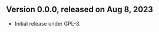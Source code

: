Version 0.0.0, released on Aug 8, 2023
----------------------------------------

- Initial release under GPL-3.
